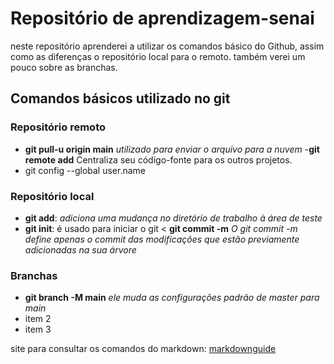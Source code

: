 # Repositório de aprendizagem-senai 
neste repositório aprenderei a utilizar os comandos básico do Github, assim como as diferenças o repositório local para o remoto. também verei um pouco sobre as branchas.

## Comandos básicos utilizado no git
### Repositório remoto
- **git pull-u origin main** *utilizado para enviar o arquivo para a nuvem*
-**git remote add** Centraliza seu código-fonte para os outros projetos.
- git config --global user.name

### Repositório local
- **git add**: *adiciona uma mudança no diretório de trabalho à área de teste*
- **git init**: é usado para iniciar o git
< **git commit -m** *O git commit -m define apenas o commit das modificações que estão previamente adicionadas na sua árvore* 

### Branchas 
- **git branch -M main** *ele muda as configurações padrão de master para main*
- item 2 
- item 3

site para consultar os comandos do markdown: [markdownguide](https://www.markdownguide.org/basic-syntax/)